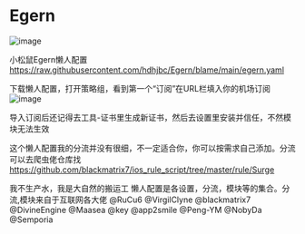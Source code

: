 
# Egern
![image](https://github.com/hdhjbc/Egern/assets/112400226/5d9e5c9f-5453-4a6e-865a-7af91d3e9ac9)

小松鼠Egern懒人配置
https://raw.githubusercontent.com/hdhjbc/Egern/blame/main/egern.yaml

下载懒人配置，打开策略组，看到第一个“订阅”在URL栏填入你的机场订阅
![image](https://github.com/hdhjbc/Egern/assets/112400226/fc534efe-3341-4018-9046-24731bbe032c)

导入订阅后还记得去工具-证书里生成新证书，然后去设置里安装并信任，不然模块无法生效

这个懒人配置我的分流并没有很细，不一定适合你，你可以按需求自己添加。分流可以去爬虫佬仓库找 https://github.com/blackmatrix7/ios_rule_script/tree/master/rule/Surge

我不生产水，我是大自然的搬运工
懒人配置是各设置，分流，模块等的集合。分流,模块来自于互联网各大佬
@RuCu6 @VirgilClyne @blackmatrix7 @DivineEngine @Maasea @key @app2smile @Peng-YM @NobyDa @Semporia